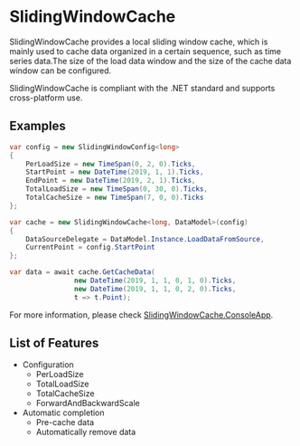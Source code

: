 # SlidingWindowCache

SlidingWindowCache provides a local sliding window cache, which is mainly used to cache data organized in a certain sequence, such as time series data.The size of the load data window and the size of the cache data window can be configured.

SlidingWindowCache is compliant with the .NET standard and supports cross-platform use.

## Examples

```csharp
var config = new SlidingWindowConfig<long>
{
    PerLoadSize = new TimeSpan(0, 2, 0).Ticks,
    StartPoint = new DateTime(2019, 1, 1).Ticks,
    EndPoint = new DateTime(2019, 2, 1).Ticks,
    TotalLoadSize = new TimeSpan(0, 30, 0).Ticks,
    TotalCacheSize = new TimeSpan(7, 0, 0).Ticks
};

var cache = new SlidingWindowCache<long, DataModel>(config)
{
    DataSourceDelegate = DataModel.Instance.LoadDataFromSource,
    CurrentPoint = config.StartPoint
};

var data = await cache.GetCacheData(
                new DateTime(2019, 1, 1, 0, 1, 0).Ticks,
                new DateTime(2019, 1, 1, 0, 2, 0).Ticks,
                t => t.Point);
```

For more information, please check [SlidingWindowCache.ConsoleApp](test/SlidingWindowCache.ConsoleApp/Program.cs).

## List of Features

- Configuration
  - PerLoadSize
  - TotalLoadSize
  - TotalCacheSize
  - ForwardAndBackwardScale
- Automatic completion
  - Pre-cache data
  - Automatically remove data
